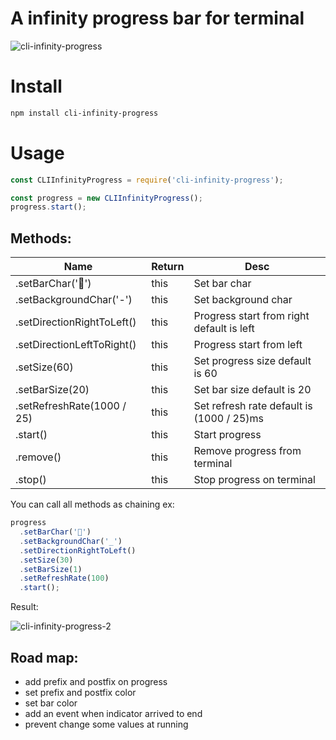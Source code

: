 # A infinity progress bar for terminal

![cli-infinity-progress](https://user-images.githubusercontent.com/1549069/112765222-6a7f9a00-9021-11eb-811a-76abcaee1139.gif)

# Install

```bash
npm install cli-infinity-progress
```

# Usage

```js
const CLIInfinityProgress = require('cli-infinity-progress');

const progress = new CLIInfinityProgress();
progress.start();
```

## Methods:

| Name                       | Return | Desc                                      |
| -------------------------- | ------ | ----------------------------------------- |
| .setBarChar('🚕')          | this   | Set bar char                              |
| .setBackgroundChar('-')    | this   | Set background char                       |
| .setDirectionRightToLeft() | this   | Progress start from right default is left |
| .setDirectionLeftToRight() | this   | Progress start from left                  |
| .setSize(60)               | this   | Set progress size default is 60           |
| .setBarSize(20)            | this   | Set bar size default is 20                |
| .setRefreshRate(1000 / 25) | this   | Set refresh rate default is (1000 / 25)ms |
| .start()                   | this   | Start progress                            |
| .remove()                  | this   | Remove progress from terminal             |
| .stop()                    | this   | Stop progress on terminal                 |

You can call all methods as chaining ex:

```js
progress
  .setBarChar('🚕')
  .setBackgroundChar('_')
  .setDirectionRightToLeft()
  .setSize(30)
  .setBarSize(1)
  .setRefreshRate(100)
  .start();
```

Result:

![cli-infinity-progress-2](https://user-images.githubusercontent.com/1549069/112776419-db8c7500-9054-11eb-9459-c765db51746c.gif)

## Road map:

- add prefix and postfix on progress
- set prefix and postfix color
- set bar color
- add an event when indicator arrived to end
- prevent change some values at running
